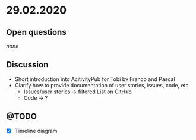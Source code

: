 # 29.02.2020
## Open questions
*none*

## Discussion
- Short introduction into AcitivityPub for Tobi by Franco and Pascal
- Clarify how to provide documentation of user stories, issues, code, etc.
  - Issues/user stories -> filtered List on GitHub
  - Code -> ?

## @TODO
- [x] Timeline diagram
